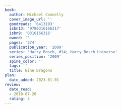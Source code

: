 ```yaml
---
book:
  author: Michael Connelly
  cover_image_url: ''
  goodreads: '6413193'
  isbn13: '9780316166317'
  isbn9: '0316166316'
  owned: ''
  pages: '374'
  publication_year: '2009'
  series: 'Harry Bosch, #14; Harry Bosch Universe'
  series_position: '2009'
  spine_color: ''
  tags: ''
  title: Nine Dragons
plan:
  date_added: 2023-01-01
review:
  date_read:
  - 2010-07-20
  rating: 3
---
```


